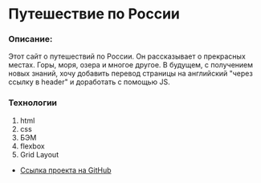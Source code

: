 # Путешествие по России

### Описание:
Этот сайт о путешествий по России. Он рассказывает о прекрасных местах. Горы, моря, озера и многое другое. В будущем, с получением новых знаний, хочу добавить перевод страницы на английский "через ссылку в header" и доработать с помощью JS.

### Технологии
  1. html
  2. css
  3. БЭМ
  4. flexbox
  5. Grid Layout

* [Ссылка проекта на GitHub](https://alekseipronin313.github.io/russian-travel/)
